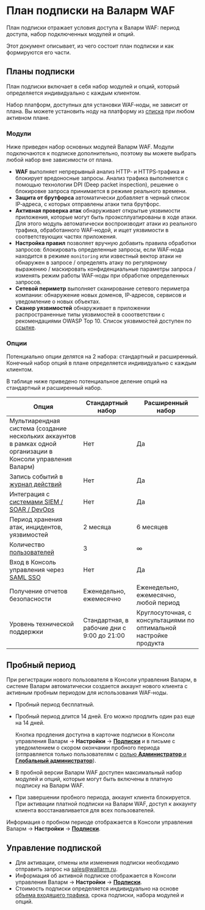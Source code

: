 # План подписки на Валарм WAF

План подписки отражает условия доступа к Валарм WAF: период доступа, набор подключенных модулей и опций.

Этот документ описывает, из чего состоит план подписки и как формируются его части.

## Планы подписки

План подписки включает в себя набор модулей и опций, который определяется индивидуально с каждым клиентом.

Набор платформ, доступных для установки WAF‑ноды, не зависит от плана. Вы можете установить ноду на платформу из [списка](../admin-ru/supported-platforms.md) при любом активном плане.

### Модули

Ниже приведен набор основных модулей Валарм WAF. Модули подключаются к подписке дополнительно, поэтому вы можете выбрать любой набор вне зависимости от плана.

* **WAF** выполняет непрерывный анализ HTTP‑ и HTTPS‑трафика и блокирует вредоносные запросы. Анализ трафика выполняется с помощью технологии DPI (Deep packet inspection), решение о блокировке запроса принимается в режиме реального времени.
* **Защита от брутфорса** автоматически добавляет в черный список IP‑адреса, с которых отправлены атаки типа брутфорс.
* **Активная проверка атак** обнаруживает открытые уязвимости приложения, которые могут быть проэксплуатированы в ходе атаки. Для этого модуль автоматически воспроизводит атаки из реального трафика, обработанного WAF‑нодой, и ищет уязвимости в соответствующих частях приложения.
* **Настройка правил** позволяет вручную добавить правила обработки запросов: блокировать определенные запросы, если WAF‑нода находится в режиме `monitoring` или известный вектор атаки не обнаружен в запросе / определять атаку по регулярному выражению / маскировать конфиденциальные параметры запроса / изменять режим работы WAF‑ноды при обработке определенных запросов.
* **Сетевой периметр** выполняет сканирование сетевого периметра компании: обнаружение новых доменов, IP‑адресов, сервисов и уведомление о новых объектах.
* **Сканер уязвимостей** обнаруживает в приложении распространенные типы уязвимостей в сооответствии с рекомендациями OWASP Top 10. Список уязвимостей доступен по [ссылке](../attacks-vulns-list.md).

### Опции

Потенциально опции делятся на 2 набора: стандартный и расширенный. Конечный набор опций в плане определяется индивидуально с каждым клиентом.

В таблице ниже приведено потенциальное деление опций на стандартный и расширенный набор.

| Опция                                                                                                                     | Стандартный набор        | Расширенный набор                     |
|---------------------------------------------------------------------------------------------------------------------------|--------------------------|---------------------------------------|
| Мультиарендная система (создание нескольких аккаунтов в рамках одной организации в Консоли управления Валарм) | Нет                      | Да                                    |
| Запись событий в [журнал действий](../user-guides/settings/audit-log.md)                                               | Нет                      | Да                                    |
| Интеграция с [системами SIEM / SOAR / DevOps](../user-guides/settings/integrations/integrations-intro.md)              | Нет                      | Да                                    |
| Период хранения атак, инцидентов, уязвимостей                                                                             | 2 месяца                 | 6 месяцев                             |
| Количество [пользователей](../user-guides/settings/users.md)                                                           | 3                        | ∞                                     |
| Вход в Консоль управления через [SAML SSO](../admin-ru/configuration-guides/sso/intro.md)                              | Нет                      | Да                                    |
| Получение отчетов безопасности                                                                                            | Еженедельно, ежемесячно  | Еженедельно, ежемесячно, любой период |
| Уровень технической поддержки                                                                                             | Стандартная, в рабочие дни с 9:00 до 21:00 | Круглосуточная, с консультациями по оптимальной настройке продукта  |

## Пробный период

При регистрации нового пользователя в Консоли управления Валарм, в системе Валарм автоматически создается аккаунт нового клиента с активным пробным периодом для использования WAF‑ноды.

* Пробный период бесплатный.
* Пробный период длится 14 дней. Его можно продлить один раз еще на 14 дней.

    Кнопка продления доступна в карточке подписки в Консоли управления Валарм → **Настройки** → [**Подписки**](../user-guides/settings/subscriptions.md) и в письме с уведомлением о скором окончании пробного периода (отправляется только пользователям с [ролью **Администратор** и **Глобальный администратор**](../user-guides/settings/users.md#роли-пользователей)).
* В пробной версии Валарм WAF доступен максимальный набор модулей и опций, которые могут быть включены в платную подписку на Валарм WAF.
* При завершении пробного периода, аккаунт клиента блокируется. При активации платной подписки на Валарм WAF, доступ к аккаунту клиента восстанавливается для всех пользователей.

Информация о пробном периоде отображается в Консоли управления Валарм → **Настройки** → [**Подписки**](../user-guides/settings/subscriptions.md).

## Управление подпиской

* Для активации, отмены или изменения подписки необходимо отправить запрос на [sales@wallarm.ru](mailto:sales@wallarm.ru).
* Информация об активной подписке отображается в Консоли управления Валарм → **Настройки** → [**Подписки**](../user-guides/settings/subscriptions.md).
* Стоимость подписки определяется индивидуально на основе [объема входящего трафика](../admin-ru/operation/learn-incoming-request-number.md), срока подписки, набора модулей и опций.
